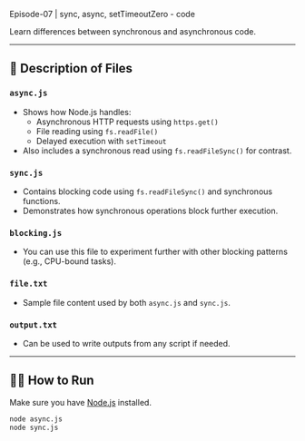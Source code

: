 Episode-07 | sync, async, setTimeoutZero - code

Learn differences between synchronous and asynchronous code.

---

## 📜 Description of Files

### `async.js`

- Shows how Node.js handles:
  - Asynchronous HTTP requests using `https.get()`
  - File reading using `fs.readFile()`
  - Delayed execution with `setTimeout`
- Also includes a synchronous read using `fs.readFileSync()` for contrast.

### `sync.js`

- Contains blocking code using `fs.readFileSync()` and synchronous functions.
- Demonstrates how synchronous operations block further execution.

### `blocking.js`

- You can use this file to experiment further with other blocking patterns (e.g., CPU-bound tasks).

### `file.txt`

- Sample file content used by both `async.js` and `sync.js`.

### `output.txt`

- Can be used to write outputs from any script if needed.

---

## 🏃‍♂️ How to Run

Make sure you have [Node.js](https://nodejs.org/) installed.

```bash
node async.js
node sync.js
```
